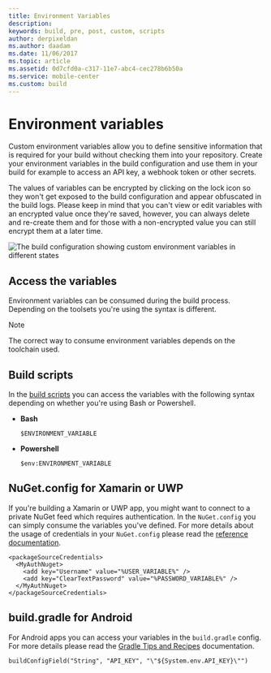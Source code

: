 ```yaml
---
title: Environment Variables
description: 
keywords: build, pre, post, custom, scripts
author: derpixeldan
ms.author: daadam
ms.date: 11/06/2017
ms.topic: article
ms.assetid: 0d7cfd0a-c317-11e7-abc4-cec278b6b50a
ms.service: mobile-center
ms.custom: build
---
```


# Environment variables
Custom environment variables allow you to define sensitive information that is required for your build without checking them into your repository. Create your environment variables in the build configuration and use them in your build for example to access an API key, a webhook token or other secrets.

The values of variables can be encrypted by clicking on the lock icon so they won't get exposed to the build configuration and appear obfuscated in the build logs. Please keep in mind that you can't view or edit variables with an encrypted value once they're saved, however, you can always delete and re-create them and for those with a non-encrypted value you can still encrypt them at a later time.

![The build configuration showing custom environment variables in different states][environment-variables]

## Access the variables
Environment variables can be consumed during the build process. Depending on the toolsets you're using the syntax is different.

>[!NOTE]
> The correct way to consume environment variables depends on the toolchain used.

## Build scripts
In the [build scripts](~/build/custom/scripts/index.md) you can access the variables with the following syntax depending on whether you're using Bash or Powershell.

- **Bash**

    ```
    $ENVIRONMENT_VARIABLE
    ```

- **Powershell** 

    ```
    $env:ENVIRONMENT_VARIABLE
    ```

## NuGet.config for Xamarin or UWP
If you're building a Xamarin or UWP app, you might want to connect to a private NuGet feed which requires authentication. In the `NuGet.config` you can simply consume the variables you've defined. For more details about the usage of credentials in your `NuGet.config` please read the [reference documentation](https://docs.microsoft.com/en-us/nuget/schema/nuget-config-file#packagesourcecredentials).

```
<packageSourceCredentials>
  <MyAuthNuget>
    <add key="Username" value="%USER_VARIABLE%" />
    <add key="ClearTextPassword" value="%PASSWORD_VARIABLE%" />
  </MyAuthNuget>
</packageSourceCredentials>
```

## build.gradle for Android 
For Android apps you can access your variables in the `build.gradle` config. For more details please read the [Gradle Tips and Recipes](https://developer.android.com/studio/build/gradle-tips.html#share-custom-fields-and-resource-values-with-your-app-code) documentation.

```
buildConfigField("String", "API_KEY", "\"${System.env.API_KEY}\"")
```

[environment-variables]: ~/build/custom/variables/images/environment-variables.png "Custom environment variables"
